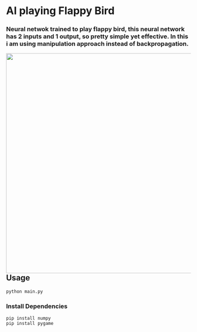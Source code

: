 # AI playing Flappy Bird

### Neural netwok trained to play flappy bird, this neural network has 2 inputs and 1 output, so pretty simple yet effective. In this i am using manipulation approach instead of backpropagation.

<img align="left" src="https://i.imgur.com/gnAyRrJ.gif" width="600px"/>


## Usage
    python main.py

### Install Dependencies

```
pip install numpy
pip install pygame
```

